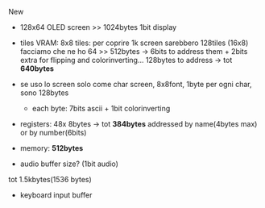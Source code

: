 New

- 128x64 OLED screen >> 1024bytes 1bit display
- tiles VRAM: 8x8 tiles:
     per coprire 1k screen sarebbero 128tiles (16x8)
     facciamo che ne ho 64 >> 512bytes -> 6bits to address them + 2bits extra for flipping and colorinverting...
     128bytes to address -> tot **640bytes**
- se uso lo screen solo come char screen, 8x8font, 1byte per ogni char, sono 128bytes
     - each byte: 7bits ascii + 1bit colorinverting

- registers: 48x 8bytes -> tot **384bytes**
     addressed by name(4bytes max) or by number(6bits)
- memory: **512bytes**

- audio buffer size? (1bit audio)
     
tot 1.5kbytes(1536 bytes)
     
     
- keyboard input buffer